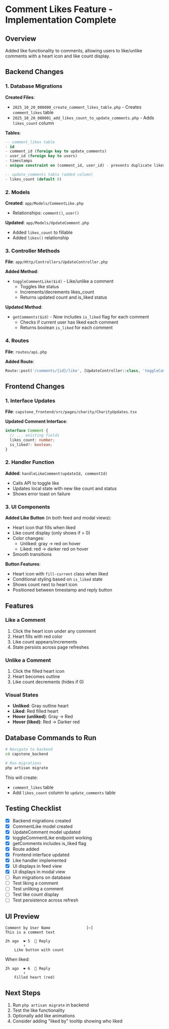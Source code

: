 # Comment Likes Feature - Implementation Complete

## Overview
Added like functionality to comments, allowing users to like/unlike comments with a heart icon and like count display.

## Backend Changes

### 1. Database Migrations
**Created Files**:
- `2025_10_20_080000_create_comment_likes_table.php` - Creates `comment_likes` table
- `2025_10_20_080001_add_likes_count_to_update_comments.php` - Adds `likes_count` column

**Tables**:
```sql
-- comment_likes table
- id
- comment_id (foreign key to update_comments)
- user_id (foreign key to users)
- timestamps
- unique constraint on (comment_id, user_id) - prevents duplicate likes

-- update_comments table (added column)
- likes_count (default 0)
```

### 2. Models
**Created**: `app/Models/CommentLike.php`
- Relationships: `comment()`, `user()`

**Updated**: `app/Models/UpdateComment.php`
- Added `likes_count` to fillable
- Added `likes()` relationship

### 3. Controller Methods
**File**: `app/Http/Controllers/UpdateController.php`

**Added Method**:
- `toggleCommentLike($id)` - Like/unlike a comment
  - Toggles like status
  - Increments/decrements likes_count
  - Returns updated count and is_liked status

**Updated Method**:
- `getComments($id)` - Now includes `is_liked` flag for each comment
  - Checks if current user has liked each comment
  - Returns boolean `is_liked` for each comment

### 4. Routes
**File**: `routes/api.php`

**Added Route**:
```php
Route::post('/comments/{id}/like', [UpdateController::class, 'toggleCommentLike']);
```

## Frontend Changes

### 1. Interface Updates
**File**: `capstone_frontend/src/pages/charity/CharityUpdates.tsx`

**Updated Comment Interface**:
```typescript
interface Comment {
  // ... existing fields
  likes_count: number;
  is_liked?: boolean;
}
```

### 2. Handler Function
**Added**: `handleLikeComment(updateId, commentId)`
- Calls API to toggle like
- Updates local state with new like count and status
- Shows error toast on failure

### 3. UI Components
**Added Like Button** (in both feed and modal views):
- Heart icon that fills when liked
- Like count display (only shows if > 0)
- Color changes:
  - Unliked: gray → red on hover
  - Liked: red → darker red on hover
- Smooth transitions

**Button Features**:
- Heart icon with `fill-current` class when liked
- Conditional styling based on `is_liked` state
- Shows count next to heart icon
- Positioned between timestamp and reply button

## Features

### Like a Comment
1. Click the heart icon under any comment
2. Heart fills with red color
3. Like count appears/increments
4. State persists across page refreshes

### Unlike a Comment
1. Click the filled heart icon
2. Heart becomes outline
3. Like count decrements (hides if 0)

### Visual States
- **Unliked**: Gray outline heart
- **Liked**: Red filled heart
- **Hover (unliked)**: Gray → Red
- **Hover (liked)**: Red → Darker red

## Database Commands to Run

```bash
# Navigate to backend
cd capstone_backend

# Run migrations
php artisan migrate
```

This will create:
- `comment_likes` table
- Add `likes_count` column to `update_comments` table

## Testing Checklist
- [x] Backend migrations created
- [x] CommentLike model created
- [x] UpdateComment model updated
- [x] toggleCommentLike endpoint working
- [x] getComments includes is_liked flag
- [x] Route added
- [x] Frontend interface updated
- [x] Like handler implemented
- [x] UI displays in feed view
- [x] UI displays in modal view
- [ ] Run migrations on database
- [ ] Test liking a comment
- [ ] Test unliking a comment
- [ ] Test like count display
- [ ] Test persistence across refresh

## UI Preview

```
Comment by User Name                [⋯]
This is a comment text

2h ago  ❤ 5  💬 Reply
        ↑
    Like button with count
```

When liked:
```
2h ago  ❤️ 6  💬 Reply
        ↑
    Filled heart (red)
```

## Next Steps
1. Run `php artisan migrate` in backend
2. Test the like functionality
3. Optionally add like animations
4. Consider adding "liked by" tooltip showing who liked

